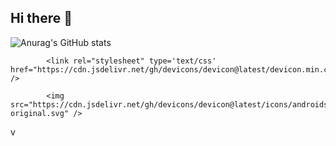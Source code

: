## Hi there 👋


![Anurag's GitHub stats](https://github-readme-stats.vercel.app/api?username=Wesley534&show_icons=true&theme=radical)



            <link rel="stylesheet" type='text/css' href="https://cdn.jsdelivr.net/gh/devicons/devicon@latest/devicon.min.css" />
            
            <img src="https://cdn.jsdelivr.net/gh/devicons/devicon@latest/icons/androidstudio/androidstudio-original.svg" />
          
          



v
<!--
**Wesley534/Wesley534** is a ✨ _special_ ✨ repository because its `README.md` (this file) appears on your GitHub profile.

Here are some ideas to get you started:

- 🔭 I’m currently working on ...
- 🌱 I’m currently learning ...
- 👯 I’m looking to collaborate on ...
- 🤔 I’m looking for help with ...
- 💬 Ask me about ...
- 📫 How to reach me: ...
- 😄 Pronouns: ...
- ⚡ Fun fact: ...
-->
